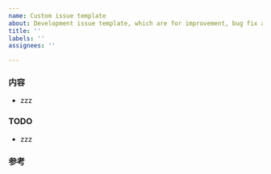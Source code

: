 ```yaml
---
name: Custom issue template
about: Development issue template, which are for improvement, bug fix and new feature.
title: ''
labels: ''
assignees: ''

---
```


### 内容
- zzz

### TODO
- zzz

### 参考
<!-- 特記事項、TODOをこなす上で参考にしたサイトのURL等を記載 -->
